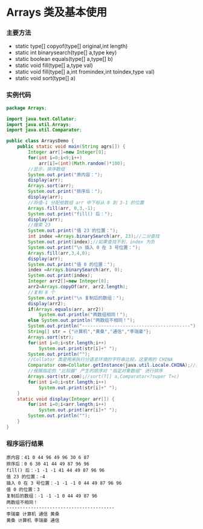 # Arrays 类及基本使用


### 主要方法

- static type[] copyof(type[] original,int length)
- static int binarysearch(type[] a,type key)
- static boolean equals(type[] a,type[] b)
- static void fill(type[] a,type val)
- static void fill(type[] a,int fromindex,int toindex,type val)
- static void sort(type[] a)

<!--more-->
### 实例代码

```java
package Arrays;

import java.text.Collator;
import java.util.Arrays;
import java.util.Comparator;

public class ArraysDemo {
	public static void main(String agrs[]) {
		Integer arr[]=new Integer[9];
		for(int i=0;i<9;i++)
			arr[i]=(int)(Math.random()*100);
		//显示，排序数组
		System.out.print("原内容：");
		display(arr);
		Arrays.sort(arr);
		System.out.print("排序后：");
		display(arr);
		//将值-1 分配给数组 arr 中下标从 0 到 3-1 的位置
		Arrays.fill(arr, 0,3,-1);
		System.out.print("fill() 后：");
		display(arr);
		//搜索 23
		System.out.print("值 23 的位置：");
		int index =Arrays.binarySearch(arr, 23);//二分查找
		System.out.print(index);//如果查找不到，index 为负
		System.out.print("\n 插入 0 在 3 号位置：");
		Arrays.fill(arr,3,4,0);
		display(arr);
		System.out.print("值 0 的位置：");
		index =Arrays.binarySearch(arr, 0);
		System.out.print(index);
		Integer arr2[]=new Integer[8];
		arr2=Arrays.copyOf(arr, arr2.length);
		//复制 8 个
		System.out.print("\n 复制后的数组：");
		display(arr2);
		if(Arrays.equals(arr, arr2))
			System.out.println("两数组相同！");
		else System.out.println("两数组不相同！");
		System.out.println("----------------------------------------");
		String[] str = {"计算机","黄桑","通信","李瑞豪"};
		Arrays.sort(str);
		for(int i=0;i<str.length;i++)
			System.out.print(str[i]+" ");
		System.out.println("");
		//Collator 类是用来执行分语言环境的字符串比较，这里用的 CHINA
		Comparator com=Collator.getInstance(java.util.Locale.CHINA);//获取 Comparator 对象，参数表示按中文排序
		//根据指定的 "比较器" 产生的顺序对 "指定对象数组" 进行排序
		Arrays.sort(str,com);//sort(T[] a,Comparator<?super T>c)
		for(int i=0;i<str.length;i++)
			System.out.print(str[i]+" ");
	}
	static void display(Integer arr[]) {
		for(int i=0;i<arr.length;i++)
			System.out.print(arr[i]+" ");
		System.out.println("");
	}
}
```

### 程序运行结果
```
原内容：41 0 44 96 49 96 30 6 87 
排序后：0 6 30 41 44 49 87 96 96 
fill() 后：-1 -1 -1 41 44 49 87 96 96 
值 23 的位置：-4
插入 0 在 3 号位置：-1 -1 -1 0 44 49 87 96 96 
值 0 的位置：3
复制后的数组：-1 -1 -1 0 44 49 87 96 
两数组不相同！
----------------------------------------
李瑞豪 计算机 通信 黄桑 
黄桑 计算机 李瑞豪 通信 
```
